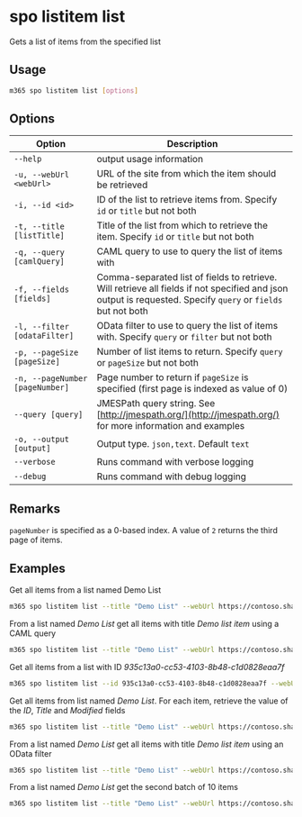 # spo listitem list

Gets a list of items from the specified list

## Usage

```sh
m365 spo listitem list [options]
```

## Options

Option|Description
------|-----------
`--help`|output usage information
`-u, --webUrl <webUrl>`|URL of the site from which the item should be retrieved
`-i, --id <id>`|ID of the list to retrieve items from. Specify `id` or `title` but not both
`-t, --title [listTitle]`|Title of the list from which to retrieve the item. Specify `id` or `title` but not both
`-q, --query [camlQuery]`|CAML query to use to query the list of items with
`-f, --fields [fields]`|Comma-separated list of fields to retrieve. Will retrieve all fields if not specified and json output is requested. Specify `query` or `fields` but not both
`-l, --filter [odataFilter]`|OData filter to use to query the list of items with. Specify `query` or `filter` but not both
`-p, --pageSize [pageSize]`|Number of list items to return. Specify `query` or `pageSize` but not both
`-n, --pageNumber [pageNumber]`|Page number to return if `pageSize` is specified (first page is indexed as value of 0)
`--query [query]`|JMESPath query string. See [http://jmespath.org/](http://jmespath.org/) for more information and examples
`-o, --output [output]`|Output type. `json,text`. Default `text`
`--verbose`|Runs command with verbose logging
`--debug`|Runs command with debug logging

## Remarks

`pageNumber` is specified as a 0-based index. A value of `2` returns the third page of items.

## Examples

Get all items from a list named Demo List

```sh
m365 spo listitem list --title "Demo List" --webUrl https://contoso.sharepoint.com/sites/project-x
```

From a list named _Demo List_ get all items with title _Demo list item_ using a CAML query

```sh
m365 spo listitem list --title "Demo List" --webUrl https://contoso.sharepoint.com/sites/project-x --query "<View><Query><Where><Eq><FieldRef Name='Title' /><Value Type='Text'>Demo list item</Value></Eq></Where></Query></View>"
```

Get all items from a list with ID _935c13a0-cc53-4103-8b48-c1d0828eaa7f_

```sh
m365 spo listitem list --id 935c13a0-cc53-4103-8b48-c1d0828eaa7f --webUrl https://contoso.sharepoint.com/sites/project-x
```

Get all items from list named _Demo List_. For each item, retrieve the value of the _ID_, _Title_ and _Modified_ fields

```sh
m365 spo listitem list --title "Demo List" --webUrl https://contoso.sharepoint.com/sites/project-x --fields "ID,Title,Modified"
```

From a list named _Demo List_ get all items with title _Demo list item_ using an OData filter

```sh
m365 spo listitem list --title "Demo List" --webUrl https://contoso.sharepoint.com/sites/project-x --filter "Title eq 'Demo list item'"
```

From a list named _Demo List_ get the second batch of 10 items

```sh
m365 spo listitem list --title "Demo List" --webUrl https://contoso.sharepoint.com/sites/project-x --pageSize 10 --pageNumber 2
```